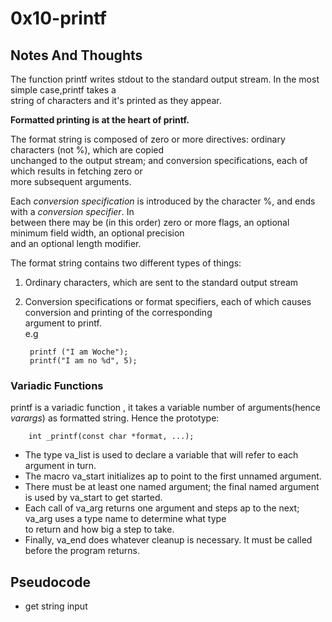 # 0x10-printf
## Notes And Thoughts
The function printf writes stdout to the standard output stream. In the most simple case,printf takes a   
string of characters and it's printed as they appear.

**Formatted printing is at the heart of printf.**  

The format string is composed of zero or more directives: ordinary characters (not %), which are copied  
unchanged to the output stream; and conversion specifications, each of which results in fetching zero or  
more subsequent arguments.  

Each *conversion specification* is introduced by the character %, and ends with a *conversion specifier*.  In  
between there may be (in this order) zero or more flags, an optional minimum field width, an optional precision  
and an optional length modifier.   

The format string contains two different types of things:  
1. Ordinary characters, which are sent to the standard output stream 
2. Conversion specifications or format specifiers, each of which causes conversion and printing of the corresponding  
argument to printf.   
e.g 
		
		printf ("I am Woche");
		printf("I am no %d", 5);  

### Variadic Functions
printf is a variadic function , it takes a variable number of arguments(hence *varargs*) as formatted string.
Hence the prototype:  

		int _printf(const char *format, ...);

+ The type va_list is used to declare a variable that will refer to each argument in turn.  
+ The macro va_start initializes ap to point to the first unnamed argument.  
+ There must be at least one named argument; the final named argument is used by va_start to get started.  
+ Each call of va_arg returns one argument and steps ap to the next; va_arg uses a type name to determine what type    
  to return and how big a step to take.  
+ Finally, va_end does whatever cleanup is necessary. It must be called before the program returns.  
## Pseudocode
+ get string input

